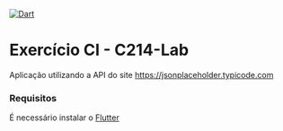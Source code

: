 [![Dart](https://github.com/NavesEdu/exercicio_mock_lab/actions/workflows/dart.yml/badge.svg)](https://github.com/NavesEdu/exercicio_mock_lab/actions/workflows/dart.yml)
# Exercício CI - C214-Lab
Aplicação utilizando a API do site https://jsonplaceholder.typicode.com
### Requisitos
É necessário instalar o [Flutter]('https://docs.flutter.dev/get-started/install')

